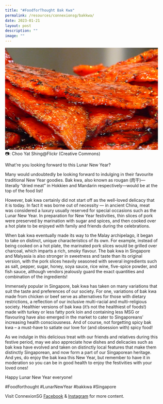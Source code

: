 ```yaml
---
title: "#FoodforThought Bak Kwa"
permalink: /resources/connexionsg/bakkwa/
date: 2023-01-21
layout: post
description: ""
image: ""
---
```

![](/images/connexionsg/2023/Bak%20Kwa.jpg)
 📷: Choo Yat Shing@Flickr (Creative Commons)

What're you looking forward to this Lunar New Year?

Many would undoubtedly be looking forward to indulging in their favourite traditional New Year goodies. Bak kwa, also known as rougan (肉干)—literally “dried meat” in Hokkien and Mandarin respectively—would be at the top of the food list!

However, bak kwa certainly did not start off as the well-loved delicacy that it is today. In fact it was borne out of necessity — in ancient China, meat was considered a luxury usually reserved for special occasions such as the Lunar New Year. In preparation for New Year festivities, thin slices of pork were preserved by marination with sugar and spices, and then cooked over a hot plate to be enjoyed with family and friends during the celebrations. 

When bak kwa eventually made its way to the Malay archipelago, it began to take on distinct, unique characteristics of its own. For example, instead of being cooked on a hot plate, the marinated pork slices would be grilled over charcoal, which imparts a rich, smoky flavour. The bak kwa in Singapore and Malyasia is also stronger in sweetness and taste than its original version, with the pork slices heavily seasoned with several ingredients such as salt, pepper, sugar, honey, soya sauce, rice wine, five-spice powder, and fish sauce, although vendors jealously guard the exact quantities and combination of the ingredients!

Immensely popular in Singapore, bak kwa has taken on many variations that suit the taste and preferences of our society. For one, variations of bak kwa made from chicken or beef serve as alternatives for those with dietary restrictions, a reflection of our inclusive multi-racial and multi-religious society. Healthier versions of bak kwa (it’s not the healthiest of foods!) made with turkey or less fatty pork loin and containing less MSG or flavouring have also emerged in the market to cater to Singaporeans’ increasing health consciousness. And of course, not forgetting spicy bak kwa – a must-have to satiate our love for (and obsession with) spicy food!

As we indulge in this delicious treat with our friends and relatives during this festive period, may we also appreciate how dishes and delicacies such as bak kwa have evolved and taken on distinctly local features that make them distinctly Singaporean, and now form a part of our Singaporean heritage. And yes, do enjoy the bak kwa this New Year, but remember to have it in moderation so you can be in good health to enjoy the festivities with your loved ones!

Happy Lunar New Year everyone!

#Foodforthought #LunarNewYear #bakkwa #Singapore

Visit ConnexionSG [Facebook](https://www.facebook.com/ConnexionSG) & [Instagram](https://www.instagram.com/connexionsg/) for more content.